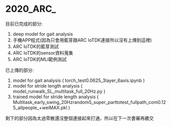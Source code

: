 # 2020_ARC_
目前已完成的部分:
1. deep model for gait analysis
2. 手機APP程式(因為只會用藍芽跟ARC IoTDK連接所以沒有上傳到這裡)
3. ARC IoTDK的藍芽測試
4. ARC IoTDK的sensor資料蒐集
5. ARC IoTDK的MLI範例測試

已上傳的部分:
1. model for gait analysis ( torch_test0.0625_3layer_6axis.ipynb )
2. model for stride length analysis ( model_runwalk_SL_multitask_full_20Hz.py )
3. trained model for stride length analysis ( Multitask_early_swing_20Hzrandom5_super_parttotest_fullpath_com0.125_allpeople_+weiMAX.pkl )

剩下的部分因為太過零散還沒整個連接起來打通，所以在下一次書審再繳交
